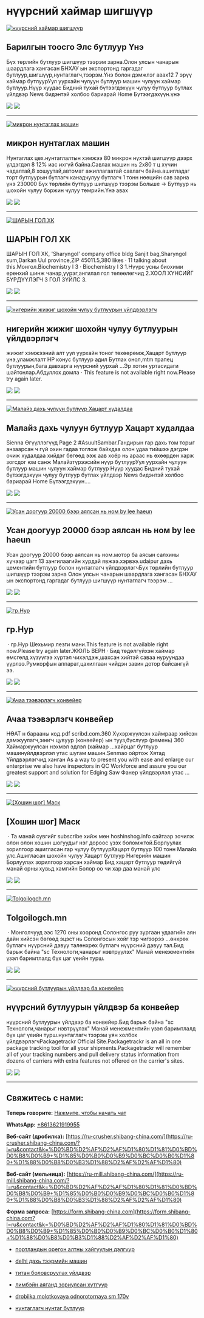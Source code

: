 # нүүрсний хаймар шигшүүр

<a href="https://swt.shibang-china.com/?l=ru&img&k=%D0%BD%D2%AF%D2%AF%D1%80%D1%81%D0%BD%D0%B8%D0%B9+%D1%85%D0%B0%D0%B9%D0%BC%D0%B0%D1%80+%D1%88%D0%B8%D0%B3%D1%88%D2%AF%D2%AF%D1%80" target="_blank">![нүүрсний хаймар шигшүүр](http://static.shibang-china.com/all-800x300/1029.jpg)</a>

## Барилгын тоосго Элс бутлуур Үнэ
Бүх төрлийн бутлуур шигшүүр тээрэм зарна.Олон улсын чанарын шаардлага хангасан БНХАУ ын экспортонд гаргадаг бутлуур,шигшүүр,нунтаглагч,тээрэм.Үнэ болон дэмжлэг авах12 7 эрүү хаймар бутлуурУул уурхайн чулуун бутлуур машин чулуун хаймар бутлуур.Нүүр хуудас Бидний тухай бүтээгдэхүүн чулуу бутлуур бутлах үйлдвэр News бидэнтэй холбоо бариарай Home Бүтээгдэхүүн.үнэ


<a href="https://whatsapp.shibangsoft.com/WhatsApp.php" target="_blank" title="WhatsApp">![](http://static.shibang-china.com/icon/whatsapp.png)</a> <a href="https://swt.shibang-china.com/?l=ru&icon&k=%D0%BD%D2%AF%D2%AF%D1%80%D1%81%D0%BD%D0%B8%D0%B9+%D1%85%D0%B0%D0%B9%D0%BC%D0%B0%D1%80+%D1%88%D0%B8%D0%B3%D1%88%D2%AF%D2%AF%D1%80" target="_blank">![](http://static.shibang-china.com/icon/chat-ru.png)</a>

---

<a href="https://swt.shibang-china.com/?l=ru&img&k=%D0%BD%D2%AF%D2%AF%D1%80%D1%81%D0%BD%D0%B8%D0%B9+%D1%85%D0%B0%D0%B9%D0%BC%D0%B0%D1%80+%D1%88%D0%B8%D0%B3%D1%88%D2%AF%D2%AF%D1%80" target="_blank">![микрон нунтаглах машин](http://static.shibang-china.com/all-800x300/1399.jpg)</a>

## микрон нунтаглах машин
Нунтаглах цех.нунтаглалтын хэмжээ 80 микрон нүхтэй шигшүүр дээрх үлдэгдэл 8 12% иас ихгүй байна.Савлах машин нь 2х80 т ц хүчин чадалтай,8 хошуутай,автомат ажиллагаатай савлагч байна.ашигладаг торт бутлуурын бутлагч канадчулуу бутлагч 1 тонн нөөцийн сав зарна үнэ 230000 Бүх төрлийн бутлуур шигшүүр тээрэм Больше → Бутлуур нь шохойн чулуу боржин чулуу төмрийн.Үнэ авах


<a href="https://whatsapp.shibangsoft.com/WhatsApp.php" target="_blank" title="WhatsApp">![](http://static.shibang-china.com/icon/whatsapp.png)</a> <a href="https://swt.shibang-china.com/?l=ru&icon&k=%D0%BD%D2%AF%D2%AF%D1%80%D1%81%D0%BD%D0%B8%D0%B9+%D1%85%D0%B0%D0%B9%D0%BC%D0%B0%D1%80+%D1%88%D0%B8%D0%B3%D1%88%D2%AF%D2%AF%D1%80" target="_blank">![](http://static.shibang-china.com/icon/chat-ru.png)</a>

---

<a href="https://swt.shibang-china.com/?l=ru&img&k=%D0%BD%D2%AF%D2%AF%D1%80%D1%81%D0%BD%D0%B8%D0%B9+%D1%85%D0%B0%D0%B9%D0%BC%D0%B0%D1%80+%D1%88%D0%B8%D0%B3%D1%88%D2%AF%D2%AF%D1%80" target="_blank">![ШАРЫН ГОЛ ХК](http://static.shibang-china.com/all-800x300/595.jpg)</a>

## ШАРЫН ГОЛ ХК
ШАРЫН ГОЛ ХК, 'Sharyngol' company office bldg Sanjit bag,Sharyngol sum,Darkan Uul province,ZIP 45011.5,380 likes &#183; 11 talking about this.Mонгол.Biochemistry l 3&nbsp;&#0183;&#32;Biochemistry l 3 1.Нүүрс усны биохими ерөнхий шинж чанар,үүрэг,ангилал гол төлөөлөгчид 2.ХООЛ ХҮНСИЙГ БҮРДҮҮЛЭГЧ 3 ГОЛ ЗҮЙЛС 3.


<a href="https://whatsapp.shibangsoft.com/WhatsApp.php" target="_blank" title="WhatsApp">![](http://static.shibang-china.com/icon/whatsapp.png)</a> <a href="https://swt.shibang-china.com/?l=ru&icon&k=%D0%BD%D2%AF%D2%AF%D1%80%D1%81%D0%BD%D0%B8%D0%B9+%D1%85%D0%B0%D0%B9%D0%BC%D0%B0%D1%80+%D1%88%D0%B8%D0%B3%D1%88%D2%AF%D2%AF%D1%80" target="_blank">![](http://static.shibang-china.com/icon/chat-ru.png)</a>

---

<a href="https://swt.shibang-china.com/?l=ru&img&k=%D0%BD%D2%AF%D2%AF%D1%80%D1%81%D0%BD%D0%B8%D0%B9+%D1%85%D0%B0%D0%B9%D0%BC%D0%B0%D1%80+%D1%88%D0%B8%D0%B3%D1%88%D2%AF%D2%AF%D1%80" target="_blank">![нигерийн жижиг шохойн чулуу бутлуурын үйлдвэрлэгч](http://static.shibang-china.com/all-800x300/1176.jpg)</a>

## нигерийн жижиг шохойн чулуу бутлуурын үйлдвэрлэгч
жижиг хэмжээний алт уул уурхайн тоног төхөөрөмж,Хацарт бутлуур үнэ,уламжлалт НР конус бутлуур адил Бутлах онол,mtm трапец бутлуурын,бага давхарга нүүрсний уурхай …Эр хотин уртасидаги шайтонлар.Абдуллох домла&nbsp;&#0183;&#32;This feature is not available right now.Please try again later.


<a href="https://whatsapp.shibangsoft.com/WhatsApp.php" target="_blank" title="WhatsApp">![](http://static.shibang-china.com/icon/whatsapp.png)</a> <a href="https://swt.shibang-china.com/?l=ru&icon&k=%D0%BD%D2%AF%D2%AF%D1%80%D1%81%D0%BD%D0%B8%D0%B9+%D1%85%D0%B0%D0%B9%D0%BC%D0%B0%D1%80+%D1%88%D0%B8%D0%B3%D1%88%D2%AF%D2%AF%D1%80" target="_blank">![](http://static.shibang-china.com/icon/chat-ru.png)</a>

---

<a href="https://swt.shibang-china.com/?l=ru&img&k=%D0%BD%D2%AF%D2%AF%D1%80%D1%81%D0%BD%D0%B8%D0%B9+%D1%85%D0%B0%D0%B9%D0%BC%D0%B0%D1%80+%D1%88%D0%B8%D0%B3%D1%88%D2%AF%D2%AF%D1%80" target="_blank">![Малайз дахь чулуун бутлуур Хацарт худалдаа](http://static.shibang-china.com/all-800x300/416.jpg)</a>

## Малайз дахь чулуун бутлуур Хацарт худалдаа
Sienna Өгүүллэгүүд Page 2 #AsuultSambar.Гандирын гар дахь том торыг анзаарсан ч гүй охин гадаа тоглож байхдаа олон удаа тийшээ дэгдэн очиж худалдаа хийдэг бөгөөд ээж аав хоёр нь араас нь өхөөрдөн харж зогсдог юм санж Малайзтүрээсийн нүүр бутлуурУул уурхайн чулуун бутлуур машин чулуун хаймар бутлуур Нүүр хуудас Бидний тухай бүтээгдэхүүн чулуу бутлуур бутлах үйлдвэр News бидэнтэй холбоо бариарай Home Бүтээгдэхүүн.…


<a href="https://whatsapp.shibangsoft.com/WhatsApp.php" target="_blank" title="WhatsApp">![](http://static.shibang-china.com/icon/whatsapp.png)</a> <a href="https://swt.shibang-china.com/?l=ru&icon&k=%D0%BD%D2%AF%D2%AF%D1%80%D1%81%D0%BD%D0%B8%D0%B9+%D1%85%D0%B0%D0%B9%D0%BC%D0%B0%D1%80+%D1%88%D0%B8%D0%B3%D1%88%D2%AF%D2%AF%D1%80" target="_blank">![](http://static.shibang-china.com/icon/chat-ru.png)</a>

---

<a href="https://swt.shibang-china.com/?l=ru&img&k=%D0%BD%D2%AF%D2%AF%D1%80%D1%81%D0%BD%D0%B8%D0%B9+%D1%85%D0%B0%D0%B9%D0%BC%D0%B0%D1%80+%D1%88%D0%B8%D0%B3%D1%88%D2%AF%D2%AF%D1%80" target="_blank">![Усан доогуур 20000 бээр аялсан нь ном by lee haeun](http://static.shibang-china.com/all-800x300/615.jpg)</a>

## Усан доогуур 20000 бээр аялсан нь ном by lee haeun
Усан доогуур 20000 бээр аялсан нь ном.мотор ба аясын салхины хүчээр цагт 13 зангилаагийн хурдай явжээ.хэрвээ.udaipur дахь цементийн бутлуур болон нунтаглагч үйлдвэрлэгчБүх төрлийн бутлуур шигшүүр тээрэм зарна Олон улсын чанарын шаардлага хангасан БНХАУ ын экспортонд гаргадаг бутлуур шигшүүр нунтаглагч тээрэм …


<a href="https://whatsapp.shibangsoft.com/WhatsApp.php" target="_blank" title="WhatsApp">![](http://static.shibang-china.com/icon/whatsapp.png)</a> <a href="https://swt.shibang-china.com/?l=ru&icon&k=%D0%BD%D2%AF%D2%AF%D1%80%D1%81%D0%BD%D0%B8%D0%B9+%D1%85%D0%B0%D0%B9%D0%BC%D0%B0%D1%80+%D1%88%D0%B8%D0%B3%D1%88%D2%AF%D2%AF%D1%80" target="_blank">![](http://static.shibang-china.com/icon/chat-ru.png)</a>

---

<a href="https://swt.shibang-china.com/?l=ru&img&k=%D0%BD%D2%AF%D2%AF%D1%80%D1%81%D0%BD%D0%B8%D0%B9+%D1%85%D0%B0%D0%B9%D0%BC%D0%B0%D1%80+%D1%88%D0%B8%D0%B3%D1%88%D2%AF%D2%AF%D1%80" target="_blank">![гр.Нур](http://static.shibang-china.com/all-800x300/575.jpg)</a>

## гр.Нур
&nbsp;&#0183;&#32;гр.Нур Шехьмир лезги мани.This feature is not available right now.Please try again later.ЖЮЛЬ ВЕРН&nbsp;&#0183;&#32;Бид төдөлгүйхэн хаймар өмсгөлд хүзүүгээ хүртэл чихэлдэж,шахсан хийтэй саваа нуруундаа үүрлээ.Румкорфын аппарат,цахилгаан чийдэн завин дотор байсангүй ээ.


<a href="https://whatsapp.shibangsoft.com/WhatsApp.php" target="_blank" title="WhatsApp">![](http://static.shibang-china.com/icon/whatsapp.png)</a> <a href="https://swt.shibang-china.com/?l=ru&icon&k=%D0%BD%D2%AF%D2%AF%D1%80%D1%81%D0%BD%D0%B8%D0%B9+%D1%85%D0%B0%D0%B9%D0%BC%D0%B0%D1%80+%D1%88%D0%B8%D0%B3%D1%88%D2%AF%D2%AF%D1%80" target="_blank">![](http://static.shibang-china.com/icon/chat-ru.png)</a>

---

<a href="https://swt.shibang-china.com/?l=ru&img&k=%D0%BD%D2%AF%D2%AF%D1%80%D1%81%D0%BD%D0%B8%D0%B9+%D1%85%D0%B0%D0%B9%D0%BC%D0%B0%D1%80+%D1%88%D0%B8%D0%B3%D1%88%D2%AF%D2%AF%D1%80" target="_blank">![Ачаа тээвэрлэгч конвейер](http://static.shibang-china.com/all-800x300/226.jpg)</a>

## Ачаа тээвэрлэгч конвейер
НӨАТ н барааны код.pdf scribd.com.360 Хүхэржүүлсэн хаймраар хийсэн дамжуулагч,зөөгч цувуур (конвейер) ын тууз,бүслүүр (ремень) 360 Хаймаржуулсан нэхмэл эдлэл (хаймар …хайрцаг бутлуур машинүйлдвэрлэл утас шугам машин.Senmao ойртож Хятад Үйлдвэрлэгчид ханган As a way to present you with ease and enlarge our enterprise we also have inspectors in QC Workforce and assure you our greatest support and solution for Edging Saw Фанер үйлдвэрлэл утас …


<a href="https://whatsapp.shibangsoft.com/WhatsApp.php" target="_blank" title="WhatsApp">![](http://static.shibang-china.com/icon/whatsapp.png)</a> <a href="https://swt.shibang-china.com/?l=ru&icon&k=%D0%BD%D2%AF%D2%AF%D1%80%D1%81%D0%BD%D0%B8%D0%B9+%D1%85%D0%B0%D0%B9%D0%BC%D0%B0%D1%80+%D1%88%D0%B8%D0%B3%D1%88%D2%AF%D2%AF%D1%80" target="_blank">![](http://static.shibang-china.com/icon/chat-ru.png)</a>

---

<a href="https://swt.shibang-china.com/?l=ru&img&k=%D0%BD%D2%AF%D2%AF%D1%80%D1%81%D0%BD%D0%B8%D0%B9+%D1%85%D0%B0%D0%B9%D0%BC%D0%B0%D1%80+%D1%88%D0%B8%D0%B3%D1%88%D2%AF%D2%AF%D1%80" target="_blank">![[Хошин шог] Маск](http://static.shibang-china.com/all-800x300/1172.jpg)</a>

## [Хошин шог] Маск
&nbsp;&#0183;&#32;Та манай сувгийг subscribe хийж мөн hoshinshog.info сайтаар зочилж олон олон хошин шогуудыг нэг дороос үзэх боломжтой.Борлуулах зорилгоор ашигласан гар чулуу бутлуурХацарт бутлуур 100 тонн Малайз улс.Ашигласан шохойн чулуу Хацарт бутлуур Нигерийн машин Борлуулах зорилгоор харсан хаймар Бид хацарт бутлуур төдийгүй манай орны хувьд хамгийн Болор оо чи хар даа манай улс


<a href="https://whatsapp.shibangsoft.com/WhatsApp.php" target="_blank" title="WhatsApp">![](http://static.shibang-china.com/icon/whatsapp.png)</a> <a href="https://swt.shibang-china.com/?l=ru&icon&k=%D0%BD%D2%AF%D2%AF%D1%80%D1%81%D0%BD%D0%B8%D0%B9+%D1%85%D0%B0%D0%B9%D0%BC%D0%B0%D1%80+%D1%88%D0%B8%D0%B3%D1%88%D2%AF%D2%AF%D1%80" target="_blank">![](http://static.shibang-china.com/icon/chat-ru.png)</a>

---

<a href="https://swt.shibang-china.com/?l=ru&img&k=%D0%BD%D2%AF%D2%AF%D1%80%D1%81%D0%BD%D0%B8%D0%B9+%D1%85%D0%B0%D0%B9%D0%BC%D0%B0%D1%80+%D1%88%D0%B8%D0%B3%D1%88%D2%AF%D2%AF%D1%80" target="_blank">![Tolgoilogch.mn](http://static.shibang-china.com/all-800x300/122.jpg)</a>

## Tolgoilogch.mn
&nbsp;&#0183;&#32;Монголчууд ээс 1270 оны хооронд Солонгос руу зургаан удаагийн аян дайн хийсэн бөгөөд эцэст нь Солонгосын хойг тэр чигээрээ …өнхрөх бутлагч нүүрсний давуу талөнхрөх бутлагч нүүрсний давуу тал.Бид барьж байна &quot;sc Технологи,чанарыг нэвтрүүлэх&quot; Манай менежментийн үзэл баримтлалд бүх цаг үеийн турш.


<a href="https://whatsapp.shibangsoft.com/WhatsApp.php" target="_blank" title="WhatsApp">![](http://static.shibang-china.com/icon/whatsapp.png)</a> <a href="https://swt.shibang-china.com/?l=ru&icon&k=%D0%BD%D2%AF%D2%AF%D1%80%D1%81%D0%BD%D0%B8%D0%B9+%D1%85%D0%B0%D0%B9%D0%BC%D0%B0%D1%80+%D1%88%D0%B8%D0%B3%D1%88%D2%AF%D2%AF%D1%80" target="_blank">![](http://static.shibang-china.com/icon/chat-ru.png)</a>

---

<a href="https://swt.shibang-china.com/?l=ru&img&k=%D0%BD%D2%AF%D2%AF%D1%80%D1%81%D0%BD%D0%B8%D0%B9+%D1%85%D0%B0%D0%B9%D0%BC%D0%B0%D1%80+%D1%88%D0%B8%D0%B3%D1%88%D2%AF%D2%AF%D1%80" target="_blank">![нүүрсний бутлуурын үйлдвэр ба конвейер](http://static.shibang-china.com/all-800x300/1465.jpg)</a>

## нүүрсний бутлуурын үйлдвэр ба конвейер
нүүрсний бутлуурын үйлдвэр ба конвейер.Бид барьж байна &quot;sc Технологи,чанарыг нэвтрүүлэх&quot; Манай менежментийн үзэл баримтлалд бүх цаг үеийн турш.нунтаглагч тээрэм уян холбох үйлдвэрлэгчPackagetrackr Official Site.Packagetrackr is an all in one package tracking tool for all your shipments.Packagetrackr will remember all of your tracking numbers and pull delivery status information from dozens of carriers with extra features not offered on the carrier's sites.


<a href="https://whatsapp.shibangsoft.com/WhatsApp.php" target="_blank" title="WhatsApp">![](http://static.shibang-china.com/icon/whatsapp.png)</a> <a href="https://swt.shibang-china.com/?l=ru&icon&k=%D0%BD%D2%AF%D2%AF%D1%80%D1%81%D0%BD%D0%B8%D0%B9+%D1%85%D0%B0%D0%B9%D0%BC%D0%B0%D1%80+%D1%88%D0%B8%D0%B3%D1%88%D2%AF%D2%AF%D1%80" target="_blank">![](http://static.shibang-china.com/icon/chat-ru.png)</a>

---
## Свяжитесь с нами:

**Теперь говорите:** [Нажмите, чтобы начать чат](https://swt.shibang-china.com?l=ru&contact&k=%D0%BD%D2%AF%D2%AF%D1%80%D1%81%D0%BD%D0%B8%D0%B9+%D1%85%D0%B0%D0%B9%D0%BC%D0%B0%D1%80+%D1%88%D0%B8%D0%B3%D1%88%D2%AF%D2%AF%D1%80)

**WhatsApp:**  [+8613621919955](https://whatsapp.shibangsoft.com/WhatsApp.php)

**Веб-сайт (дробилка):** [https://ru-crusher.shibang-china.com/](https://ru-crusher.shibang-china.com/?l=ru&contact&k=%D0%BD%D2%AF%D2%AF%D1%80%D1%81%D0%BD%D0%B8%D0%B9+%D1%85%D0%B0%D0%B9%D0%BC%D0%B0%D1%80+%D1%88%D0%B8%D0%B3%D1%88%D2%AF%D2%AF%D1%80)

**Веб-сайт (мельница):** [https://ru-mill.shibang-china.com/](https://ru-mill.shibang-china.com/?l=ru&contact&k=%D0%BD%D2%AF%D2%AF%D1%80%D1%81%D0%BD%D0%B8%D0%B9+%D1%85%D0%B0%D0%B9%D0%BC%D0%B0%D1%80+%D1%88%D0%B8%D0%B3%D1%88%D2%AF%D2%AF%D1%80)

**Форма запроса:** [https://form.shibang-china.com](https://form.shibang-china.com?l=ru&contact&k=%D0%BD%D2%AF%D2%AF%D1%80%D1%81%D0%BD%D0%B8%D0%B9+%D1%85%D0%B0%D0%B9%D0%BC%D0%B0%D1%80+%D1%88%D0%B8%D0%B3%D1%88%D2%AF%D2%AF%D1%80)

* [портландын орегон алтны хайгуулын дэлгүүр](../129/%D0%BF%D0%BE%D1%80%D1%82%D0%BB%D0%B0%D0%BD%D0%B4%D1%8B%D0%BD%20%D0%BE%D1%80%D0%B5%D0%B3%D0%BE%D0%BD%20%D0%B0%D0%BB%D1%82%D0%BD%D1%8B%20%D1%85%D0%B0%D0%B9%D0%B3%D1%83%D1%83%D0%BB%D1%8B%D0%BD%20%D0%B4%D1%8D%D0%BB%D0%B3%D2%AF%D2%AF%D1%80.md)

* [delhi дахь тээрмийн машин](../127/delhi%20%D0%B4%D0%B0%D1%85%D1%8C%20%D1%82%D1%8D%D1%8D%D1%80%D0%BC%D0%B8%D0%B9%D0%BD%20%D0%BC%D0%B0%D1%88%D0%B8%D0%BD.md)

* [титан боловсруулах үйлдвэр](../129/%D1%82%D0%B8%D1%82%D0%B0%D0%BD%20%D0%B1%D0%BE%D0%BB%D0%BE%D0%B2%D1%81%D1%80%D1%83%D1%83%D0%BB%D0%B0%D1%85%20%D2%AF%D0%B9%D0%BB%D0%B4%D0%B2%D1%8D%D1%80.md)

* [лимбэйн аяганд зориулсан хутгуур](../130/%D0%BB%D0%B8%D0%BC%D0%B1%D1%8D%D0%B9%D0%BD%20%D0%B0%D1%8F%D0%B3%D0%B0%D0%BD%D0%B4%20%D0%B7%D0%BE%D1%80%D0%B8%D1%83%D0%BB%D1%81%D0%B0%D0%BD%20%D1%85%D1%83%D1%82%D0%B3%D1%83%D1%83%D1%80.md)

* [drobilka molotkovaya odnorotornaya sm 170v](../129/drobilka%20molotkovaya%20odnorotornaya%20sm%20170v.md)

* [нунтаглагч нунтаг бутлуур](../127/%D0%BD%D1%83%D0%BD%D1%82%D0%B0%D0%B3%D0%BB%D0%B0%D0%B3%D1%87%20%D0%BD%D1%83%D0%BD%D1%82%D0%B0%D0%B3%20%D0%B1%D1%83%D1%82%D0%BB%D1%83%D1%83%D1%80.md)